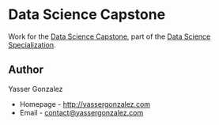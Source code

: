 Data Science Capstone
========================

Work for the [Data Science Capstone](https://www.coursera.org/learn/data-science-project),
part of the [Data Science Specialization](https://www.coursera.org/specialization/jhudatascience/1).

Author
------

Yasser Gonzalez
* Homepage - http://yassergonzalez.com
* Email - contact@yassergonzalez.com

